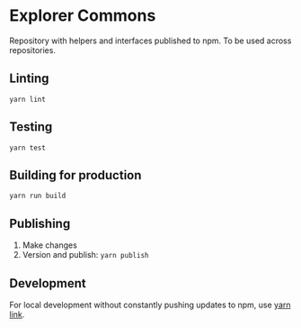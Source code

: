 # Explorer Commons

Repository with helpers and interfaces published to npm. To be used across repositories.

## Linting

`yarn lint`

## Testing

`yarn test`

## Building for production

`yarn run build`

## Publishing

1. Make changes
2. Version and publish: `yarn publish`

## Development

For local development without constantly pushing updates to npm, use [yarn link](https://yarnpkg.com/en/docs/cli/link).
